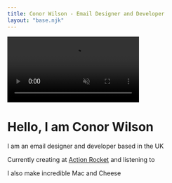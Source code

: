 ```yaml
---
title: Conor Wilson - Email Designer and Developer
layout: "base.njk"
---
```


<video autoplay muted loop>
    <source src="assets/video/bg-video.webm" type="video/webm"/>
    <source src="assets/video/bg-video.mp4" type="video/mp4"/>
</video>

<div class="flex-wrapper">
    <h1>Hello, I am Conor&nbsp;Wilson</h1>
    <p>I am an email designer and developer based in the&nbsp;UK</p>
    <p>Currently creating at <a href='https://actionrocket.co'>Action Rocket</a> and listening to&nbsp;<a href="#" id='listen' target='_blank'></a></p>
    <p>I also make incredible Mac and&nbsp;Cheese</p>
</div>